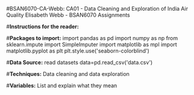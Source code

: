 #BSAN6070-CA-Webb: CA01 - Data Cleaning and Exploration of India Air Quality
Elisabeth Webb - BSAN6070 Assignments

#**Instructions for the reader:**

#**Packages to import:**
import pandas as pd 
import numpy as np 
from sklearn.impute import SimpleImputer
import matplotlib as mpl
import matplotlib.pyplot as plt
plt.style.use('seaborn-colorblind')

#**Data Source:**
read datasets
data=pd.read_csv('data.csv')

#**Techniques:**
Data cleaning and data exploration 

#**Variables:**
List and explain what they mean




